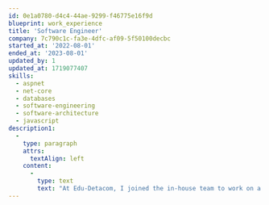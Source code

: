 ```yaml
---
id: 0e1a0780-d4c4-44ae-9299-f46775e16f9d
blueprint: work_experience
title: 'Software Engineer'
company: 7c790c1c-fa3e-4dfc-af09-5f50100decbc
started_at: '2022-08-01'
ended_at: '2023-08-01'
updated_by: 1
updated_at: 1719077407
skills:
  - aspnet
  - net-core
  - databases
  - software-engineering
  - software-architecture
  - javascript
description1:
  -
    type: paragraph
    attrs:
      textAlign: left
    content:
      -
        type: text
        text: "At Edu-Detacom, I joined the in-house team to work on a project for a client, where I played a key role in application development using C# and ASP.NET. In addition to coding, I was involved in software design and architecture, ensuring that the solutions we developed were robust, scalable, and aligned with the client's requirements. I also took on responsibilities for software maintenance, addressing issues and implementing updates to ensure the continued reliability and performance of the application."
---
```


